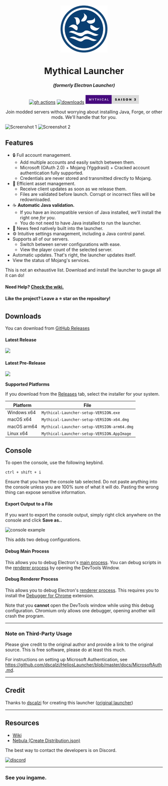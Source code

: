 <p align="center"><img src="./app/assets/images/SealCircle.png" width="150px" height="150px" alt="aventium softworks"></p>

<h1 align="center">Mythical Launcher</h1>

<em><h5 align="center">(formerly Electron Launcher)</h5></em>

[<p align="center"><img src="https://img.shields.io/github/workflow/status/TheoPierne/MythicalLauncher/Build.svg?style=for-the-badge" alt="gh actions">](https://github.com/TheoPierne/MythicalLauncher/actions) [<img src="https://img.shields.io/github/downloads/TheoPierne/MythicalLauncher/total.svg?style=for-the-badge" alt="downloads">](https://github.com/TheoPierne/MythicalLauncher/releases) <img src="./app/assets/images/icons/mythical-s3.svg"  height="28px" alt="mythical-saison-3"></p>

<p align="center">Join modded servers without worrying about installing Java, Forge, or other mods. We'll handle that for you.</p>

![Screenshot 1](https://i.imgur.com/6o7SmH6.png)
![Screenshot 2](https://i.imgur.com/x3B34n1.png)

## Features

* 🔒 Full account management.
  * Add multiple accounts and easily switch between them.
  * Microsoft (OAuth 2.0) + Mojang (Yggdrasil) + Cracked account authentication fully supported.
  * Credentials are never stored and transmitted directly to Mojang.
* 📂 Efficient asset management.
  * Receive client updates as soon as we release them.
  * Files are validated before launch. Corrupt or incorrect files will be redownloaded.
* ☕ **Automatic Java validation.**
  * If you have an incompatible version of Java installed, we'll install the right one *for you*.
  * You do not need to have Java installed to run the launcher.
* 📰 News feed natively built into the launcher.
* ⚙️ Intuitive settings management, including a Java control panel.
* Supports all of our servers.
  * Switch between server configurations with ease.
  * View the player count of the selected server.
* Automatic updates. That's right, the launcher updates itself.
*  View the status of Mojang's services.

This is not an exhaustive list. Download and install the launcher to gauge all it can do!

#### Need Help? [Check the wiki.][wiki]

#### Like the project? Leave a ⭐ star on the repository!

## Downloads

You can download from [GitHub Releases](https://github.com/TheoPierne/MythicalLauncher/releases)

#### Latest Release

[![](https://img.shields.io/github/release/TheoPierne/MythicalLauncher.svg?style=flat-square)](https://github.com/TheoPierne/MythicalLauncher/releases/latest)

#### Latest Pre-Release
[![](https://img.shields.io/github/release/TheoPierne/MythicalLauncher/all.svg?style=flat-square)](https://github.com/TheoPierne/MythicalLauncher/releases)

**Supported Platforms**

If you download from the [Releases](https://github.com/TheoPierne/MythicalLauncher/releases) tab, select the installer for your system.

| Platform | File |
| -------- | ---- |
| Windows x64 | `Mythical-Launcher-setup-VERSION.exe` |
| macOS x64 | `Mythical-Launcher-setup-VERSION-x64.dmg` |
| macOS arm64 | `Mythical-Launcher-setup-VERSION-arm64.dmg` |
| Linux x64 | `Mythical-Launcher-setup-VERSION.AppImage` |

## Console

To open the console, use the following keybind.

```console
ctrl + shift + i
```

Ensure that you have the console tab selected. Do not paste anything into the console unless you are 100% sure of what it will do. Pasting the wrong thing can expose sensitive information.

#### Export Output to a File

If you want to export the console output, simply right click anywhere on the console and click **Save as..**

![console example](https://i.imgur.com/T5e73jP.png)


This adds two debug configurations.

#### Debug Main Process

This allows you to debug Electron's [main process][mainprocess]. You can debug scripts in the [renderer process][rendererprocess] by opening the DevTools Window.

#### Debug Renderer Process

This allows you to debug Electron's [renderer process][rendererprocess]. This requires you to install the [Debugger for Chrome][chromedebugger] extension.

Note that you **cannot** open the DevTools window while using this debug configuration. Chromium only allows one debugger, opening another will crash the program.

---

### Note on Third-Party Usage

Please give credit to the original author and provide a link to the original source. This is free software, please do at least this much.

For instructions on setting up Microsoft Authentication, see https://github.com/dscalzi/HeliosLauncher/blob/master/docs/MicrosoftAuth.md.

---

## Credit

Thanks to [dscalzi](https://github.com/dscalzi) for creating this launcher ([original launcher](https://github.com/dscalzi/HeliosLauncher))

---

## Resources

* [Wiki][wiki]
* [Nebula (Create Distribution.json)][nebula]

The best way to contact the developers is on Discord.

[![discord](https://discordapp.com/api/guilds/211524927831015424/embed.png?style=banner3)][discord]

---

### See you ingame.


[nodejs]: https://nodejs.org/en/ 'Node.js'
[vscode]: https://code.visualstudio.com/ 'Visual Studio Code'
[mainprocess]: https://electronjs.org/docs/tutorial/application-architecture#main-and-renderer-processes 'Main Process'
[rendererprocess]: https://electronjs.org/docs/tutorial/application-architecture#main-and-renderer-processes 'Renderer Process'
[chromedebugger]: https://marketplace.visualstudio.com/items?itemName=msjsdiag.debugger-for-chrome 'Debugger for Chrome'
[discord]: https://discord.gg/zNWUXdt 'Discord'
[wiki]: https://github.com/dscalzi/HeliosLauncher/wiki 'wiki'
[nebula]: https://github.com/dscalzi/Nebula 'dscalzi/Nebula'
